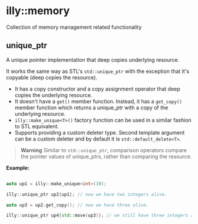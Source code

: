 # illy::memory

Collection of memory management related functionality

## unique_ptr

A unique pointer implementation that deep copies underlying resource.

It works the same way as STL's `std::unique_ptr` with the exception that it's copyable (deep copies the resource).

- It has a copy constructor and a copy assignment operator that deep copies the underlying resource.
- It doesn't have a `get()` member function. Instead, it has a `get_copy()` member function which returns a unique_ptr with a copy of the underlying resource.
- `illy::make_unique<T>()` factory function can be used in a similar fashion to STL equivalent.
- Supports providing a custom deleter type. Second template argument can be a custom deleter and by default it is `std::default_delete<T>`.

> **Warning**
> Similar to `std::unique_ptr`, comparison operators compare the pointer values of unique_ptrs, rather than comparing the resource.
 

**Example:**
```cpp

auto up1 = illy::make_unique<int>(10);

illy::unique_ptr up2{up1}; // now we have two integers alive.

auto up3 = up2.get_copy(); // now we have three alive.

illy::unique_ptr up4{std::move(up3)}; // we still have three integers alive, but four unique pointers. 

```